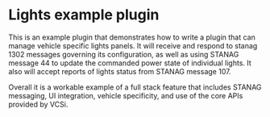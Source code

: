 # Lights example plugin

This is an example plugin that demonstrates how to write a plugin that can manage vehicle specific lights panels. It
will receive and respond to stanag 1302 messages governing its configuration, as well as using STANAG message 44 to
update the commanded power state of individual lights. It also will accept reports of lights status from STANAG message
107\.

Overall it is a workable example of a full stack feature that includes STANAG messaging, UI integration, vehicle
specificity, and use of the core APIs provided by VCSi.
